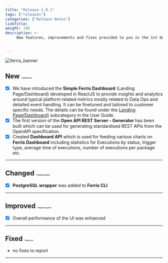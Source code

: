```yaml
---
title: "Release 2.0.1"
tags: ["releases"] 
categories: ["Release Notes"]
linkTitle:
weight: 100
description: >-
     New features, improvements and fixes provided to you in the 1st Quarter of 2022.


---
```


![ferris_banner](/images/ferris_banner.png)



## New <img src="/images/added_blue.png" alt="added_blue" style="zoom:25%;" />

- [x] We have introduced the **Simple Ferris Dashboard** (Landing Page/Dashboard) developed in ReactJS to provide insights and analytics around typical platform related metrics mostly related to Data Ops and detailed event handling. It can be finetuned and tailored to customer specific needs. The details can be found under the [Landing Page(Dashboard)](/docs/user-guide/landing_page/ "LandingPage") subcategory in the User Guide.
- [x] The first version of the **Open API REST Server - Generator** has been built which can be used for generating standardised REST APIs from the OpenAPI specification.
- [x] Created **Dashboard API** which is used for feeding various charts on **Ferris Dashboard** including statistics for Executions by status, trigger type, average time of executions, number of executions per package etc.

---

## Changed <img src="/images/changed_yellow.png" alt="changed_yellow" style="zoom:25%;" />

- [x] **PostgreSQL wrapper** was added to **Ferris CLI** 

---

## Improved <img src="/images/improved_green.png" alt="improved_green" style="zoom:25%;" />

- [x] Overall performance of the UI was enhanced

---

## Fixed <img src="/images/fixed_red.png" alt="fixed_red" style="zoom:25%;" />

- no fixes to report

---

